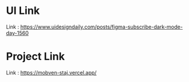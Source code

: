 # UI Link

Link : https://www.uidesigndaily.com/posts/figma-subscribe-dark-mode-day-1560


# Project Link

Link : https://mobven-staj.vercel.app/